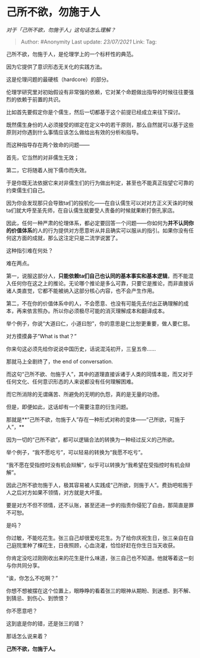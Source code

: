 # 己所不欲，勿施于人
*对于「己所不欲，勿施于人」这句话怎么理解？*

> Author: #Anonymity
> Last update: *23/07/2021* 
> Link:
> Tag:  



己所不欲，勿施于人，是伦理学上的一个标杆性的典范。

因为它提供了意识形态无关化的实践方法。

这是伦理问题的最硬核（hardcore）的部分。

伦理学研究里对初始假设有非常强的依赖，它对某个命题做出指导的时候往往要强烈的依赖于前置的共识。

比如首先要假定你是个儒生，然后一切都基于这个前提已经成立来往下探讨。

既然儒生身份的人必须接受的绑定在定义中的若干原则，那么自然就可以基于这些原则对你遇到什么事情应该怎么做给出有效的分析和指导。

而这种指导存在两个致命的问题——

首先，它当然的对非儒生无效；

第二，它将随着人抛下儒巾而失效。

于是你既无法依据它来对非儒生们的行为做出判定，甚至也不能真正指望它可靠的约束儒生们自己。

因为你会发现那只会导致ta们的投机化——在自认儒生可以对对方正义天诛的时候ta们就大呼至圣先师，在自认儒生就要受人责备的时候就果断打倒孔家店。

因此，任何一种严肃的伦理体系，都必定要回答一个问题——你如何为**并不认同你的价值体系**的人的行为提供对方愿意听从并且确实可以服从的指引。如果你没有任何这方面的成就，那么这注定只是二流学说罢了。

  


这种指引难在何处？

难在两点。

第一，说服这部分人，**只能依赖ta们自己也认同的基本事实和基本逻辑**，而不能混入任何你在这之上的推论。无论哪个推论是多么可靠，只要它是推论，而非直接诉诸人类直觉，它都不能被纳入这部分核心内容，也不会产生作用。

第二，不在你的价值体系中的人，不会愿意、也没有可能先去付出正确理解的成本，再来依言照办。所以你必须极尽可能的消灭理解成本和翻译成本。

举个例子，你说“大道曰仁，小道曰恕”，你的意思是仁比恕更重要，做人要仁慈。

对方摸摸鼻子“What is that？”

你来句这必须先给你说说中国历史，话说混沌初开，三皇五帝……

那就马上全剧终了，the end of conversation.

而这句“己所不欲、勿施于人”，其中的道理直接诉诸于人类的同情本能，而又对于任何文化、任何意识形态的人来说都没有任何理解困难。

而它所消除的无谓痛苦、所避免的无明的仇怨，真的是无量的功德。

但是，即便如此，这话却有一个需要注意的衍生问题。

那就是**“己所不欲，勿施于人”存在一种形式对称的变体——“己所欲，可施于人”，**

因为一切的“己所不欲”，都可以逻辑合法的转换为一种经过反义的己所欲。

举个例子，“我不愿吃亏”，可以轻易的转换为“我愿不吃亏”。

“我不愿在受指控时没有机会辩解”，似乎可以转换为“我希望在受指控时有机会辩解”。

因此己所不欲勿施于人，极其容易被人实践成“己所欲，则施于人”。费劲吧啦施于人之后对方如果不领情，对方就是大坏蛋。

要是对方不但不领情，还不认账，甚至还进一步的指责你侵犯了自由，那简直是罪不可恕。

是吗？

你过敏，不能吃花生。张三自己却很爱吃花生。为了给你庆祝生日，张三亲自在自己庭院里种了棵花生，日夜照顾，心血浇灌，恰恰好赶在你生日当天收获。

你肯定没吃过刚刚收出来的花生是什么味道，张三自己也不知道。他就等着这一刻与你共同分享。

“诶，你怎么不吃啊？”

你想不想被摆在这个位置上，眼睁睁的看着张三的眼神从期盼、到迷惑、到不解、到猜忌、到伤心、到愤恨？

你不愿意吧？

这到底是你的错，还是张三的错？

  


那话怎么说来着？

**己所不欲，勿施于人。**



